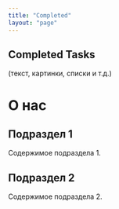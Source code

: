 ```yaml
---
title: "Completed"
layout: "page"
---
```


## Completed Tasks

(текст, картинки, списки и т.д.)

# О нас
## Подраздел 1
Содержимое подраздела 1.
## Подраздел 2
Содержимое подраздела 2.
